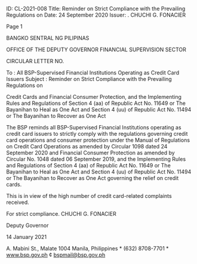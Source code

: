ID: CL-2021-008
Title: Reminder on Strict Compliance with the Prevailing Regulations on
Date: 24 September 2020
Issuer: . CHUCHI G. FONACIER

Page 1

BANGKO SENTRAL NG PILIPINAS

OFFICE OF THE DEPUTY GOVERNOR FINANCIAL SUPERVISION SECTOR

CIRCULAR LETTER NO.

To : All BSP-Supervised Financial Institutions Operating as Credit Card Issuers Subject : Reminder on Strict Compliance with the Prevailing Regulations on

Credit Cards and Financial Consumer Protection, and the Implementing Rules and Regulations of Section 4 (aa) of Republic Act No. 11649 or The Bayanihan to Heal as One Act and Section 4 (uu) of Republic Act No. 11494 or The Bayanihan to Recover as One Act

The BSP reminds all BSP-Supervised Financial Institutions operating as credit card issuers to strictly comply with the regulations governing credit card operations and consumer protection under the Manual of Regulations on Credit Card Operations as amended by Circular 1098 dated 24 September 2020 and Financial Consumer Protection as amended by Circular No. 1048 dated 06 September 2019, and the Implementing Rules and Regulations of Section 4 (aa) of Republic Act No. 11649 or The Bayanihan to Heal as One Act and Section 4 (uu) of Republic Act No. 11494 or The Bayanihan to Recover as One Act governing the relief on credit cards.

This is in view of the high number of credit card-related complaints received.

For strict compliance. CHUCHI G. FONACIER

Deputy Governor

14 January 2021

A. Mabini St., Malate 1004 Manila, Philippines * (632) 8708-7701 * www.bsp.gov.ph ¢ bspmail@bsp.gov.ph